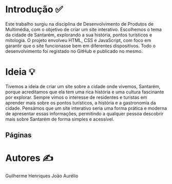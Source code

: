 
# Introdução ✅
Este trabalho surgiu na disciplina de Desenvolvimento de Produtos de Multimédia, com o objetivo de criar um site interativo. 
Escolhemos o tema da cidade de Santarém, explorando a sua história, pontos turísticos e mitologia. O projeto envolveu HTML, CSS e JavaScript, com foco 
em garantir que o site funcionasse bem em diferentes dispositivos. Todo o desenvolvimento foi registado no GitHub e publicado no mesmo.

# Ideia 💡
Tivemos a ideia de criar um site sobre a cidade onde vivemos, Santarém, porque acreditamos que ela tem uma rica história e uma cultura fascinante por explorar.
Sempre vimos o interesse de residentes e turistas em aprender mais sobre os pontos turísticos, a história e a gastronomia da cidade.
Pensámos que um site interativo seria uma forma prática e moderna de apresentar essas informações, permitindo a qualquer pessoa descobrir mais sobre Santarém de forma simples e acessível.

## Páginas

# Autores ✍
Guilherme Henriques
João Aurélio
